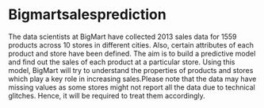 # Bigmartsalesprediction
The data scientists at BigMart have collected 2013 sales data for 1559 products across 10 stores in different cities. Also, certain attributes of each product and store have been defined.  The aim is to build a predictive model and find out the sales of each product at a particular store. Using this model, BigMart will try to understand the properties of products and stores which play a key role in increasing sales.Please note that the data may have missing values as some stores might not report all the data due to technical glitches. Hence, it will be required to treat them accordingly.

